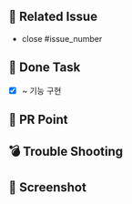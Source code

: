 <!-- PR의 제목은 "[페이지명] 구현내용 " 으로, 연결되는 이슈 제목과 동일하게 ! -->

## 🔗 Related Issue
- close #issue_number

## 📝 Done Task
- [x] ~ 기능 구현

## 🔎 PR Point
<!-- 리뷰어에게 내 코드를 설명해주세요. -->

## 💣 Trouble Shooting

## 📸 Screenshot

